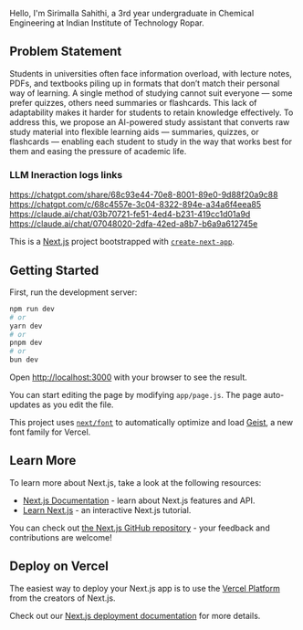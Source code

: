 Hello,
I'm Sirimalla Sahithi, a 3rd year undergraduate in Chemical Engineering at Indian Institute of Technology Ropar.

## Problem Statement
Students in universities often face information overload, with lecture notes, PDFs, and textbooks piling up in formats that don’t match their personal way of learning. A single method of studying cannot suit everyone — some prefer quizzes, others need summaries or flashcards. This lack of adaptability makes it harder for students to retain knowledge effectively. To address this, we propose an AI-powered study assistant that converts raw study material into flexible learning aids — summaries, quizzes, or flashcards — enabling each student to study in the way that works best for them and easing the pressure of academic life.

### LLM Ineraction logs links
https://chatgpt.com/share/68c93e44-70e8-8001-89e0-9d88f20a9c88              
https://chatgpt.com/c/68c4557e-3c04-8322-894e-a34a6f4eea85                                  
https://claude.ai/chat/03b70721-fe51-4ed4-b231-419cc1d01a9d                        
https://claude.ai/chat/07048020-2dfa-42ed-a8b7-b6a9a612745e

This is a [Next.js](https://nextjs.org) project bootstrapped with [`create-next-app`](https://github.com/vercel/next.js/tree/canary/packages/create-next-app).

## Getting Started

First, run the development server:

```bash
npm run dev
# or
yarn dev
# or
pnpm dev
# or
bun dev
```

Open [http://localhost:3000](http://localhost:3000) with your browser to see the result.

You can start editing the page by modifying `app/page.js`. The page auto-updates as you edit the file.

This project uses [`next/font`](https://nextjs.org/docs/app/building-your-application/optimizing/fonts) to automatically optimize and load [Geist](https://vercel.com/font), a new font family for Vercel.

## Learn More

To learn more about Next.js, take a look at the following resources:

- [Next.js Documentation](https://nextjs.org/docs) - learn about Next.js features and API.
- [Learn Next.js](https://nextjs.org/learn) - an interactive Next.js tutorial.

You can check out [the Next.js GitHub repository](https://github.com/vercel/next.js) - your feedback and contributions are welcome!

## Deploy on Vercel

The easiest way to deploy your Next.js app is to use the [Vercel Platform](https://vercel.com/new?utm_medium=default-template&filter=next.js&utm_source=create-next-app&utm_campaign=create-next-app-readme) from the creators of Next.js.

Check out our [Next.js deployment documentation](https://nextjs.org/docs/app/building-your-application/deploying) for more details.
